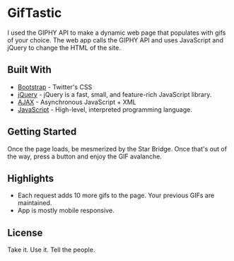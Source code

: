 # GifTastic

I used the GIPHY API to make a dynamic web page that populates with gifs of your choice. The web app calls the GIPHY API and uses JavaScript and jQuery to change the HTML of the site.

## Built With

* [Bootstrap](https://getbootstrap.com/) - Twitter's CSS
* [jQuery](https://jquery.com/) - jQuery is a fast, small, and feature-rich JavaScript library.
* [AJAX](http://www.adaptivepath.org/ideas/ajax-new-approach-web-applications/) - Asynchronous JavaScript + XML
* [JavaScript](https://www.javascript.com/) - High-level, interpreted programming language.

## Getting Started

Once the page loads, be mesmerized by the Star Bridge. Once that's out of the way, press a button and enjoy the GIF avalanche.

## Highlights

* Each request adds 10 more gifs to the page. Your previous GIFs are maintained.
* App is mostly mobile responsive.

## License

Take it. Use it. Tell the people.

